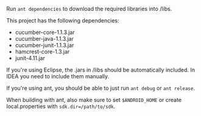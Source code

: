 Run `ant dependencies` to download the required libraries into /libs.

This project has the following dependencies:
* cucumber-core-1.1.3.jar
* cucumber-java-1.1.3.jar
* cucumber-junit-1.1.3.jar
* hamcrest-core-1.3.jar
* junit-4.11.jar

If you're using Eclipse, the .jars in /libs should be automatically included. In IDEA you need to include them manually.

If you're using ant, you should be able to just run `ant debug` or `ant release`.

When building with ant, also make sure to set `$ANDROID_HOME` or create local.properties with `sdk.dir=/path/to/sdk`.

